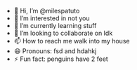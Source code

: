 - 👋 Hi, I’m @milespatuto
- 👀 I’m interested in not you
- 🌱 I’m currently learning stuff
- 💞️ I’m looking to collaborate on Idk
- 📫 How to reach me walk into my house
- 😄 Pronouns: fsd and hdahkj
- ⚡ Fun fact: penguins have 2 feet

<!---
milespatuto/milespatuto is a ✨ special ✨ repository because its `README.md` (this file) appears on your GitHub profile.
You can click the Preview link to take a look at your changes.
--->
